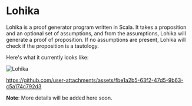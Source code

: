 # Lohika

Lohika is a proof generator program written in Scala. It takes a proposition and an optional set of
assumptions, and from the assumptions, Lohika will generate a proof of proposition. If no 
assumptions are present, Lohika will check if the proposition is a tautology.

Here's what it currently looks like:

![Lohika](https://github.com/user-attachments/assets/91e51bdb-2ae3-42be-9245-a63f16660944)

https://github.com/user-attachments/assets/fbe1a2b5-63f2-47d5-9b63-c5a174c792d3

**Note**: More details will be added here soon.
